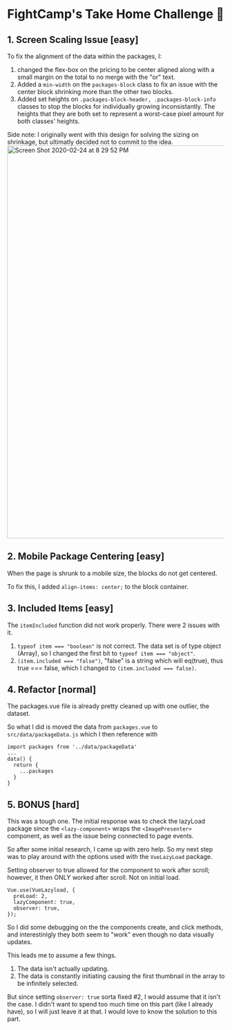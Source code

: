 # FightCamp's Take Home Challenge 🥊

## 1. Screen Scaling Issue [easy]
To fix the alignment of the data within the packages, I:

1. changed the flex-box on the pricing to be center aligned along with a small margin on the total to no merge with the "or" text.
2. Added a `min-width` on the `packages-block` class to fix an issue with the center block shrinking more than the other two blocks.
3. Added set heights on `.packages-block-header, .packages-block-info` classes to stop the blocks for individually growing inconsistantly. The heights that they are both set to represent a worst-case pixel amount for both classes' heights.

Side note: I originally went with this design for solving the sizing on shrinkage, but ultimatly decided not to commit to the idea.
<img width="908" alt="Screen Shot 2020-02-24 at 8 29 52 PM" src="https://user-images.githubusercontent.com/27185256/75228087-4d183680-5764-11ea-92d9-6b173ad5155c.png">

## 2. Mobile Package Centering [easy]
When the page is shrunk to a mobile size, the blocks do not get centered.

To fix this, I added `align-items: center;` to the block container.

## 3. Included Items [easy]
The `itemIncluded` function did not work properly. There were 2 issues with it.

1. `typeof item === "boolean"` is not correct. The data set is of type object (Array), so I changed the first bit to `typeof item === "object"`.
2. `(item.included === "false")`, "false" is a string which will eq(true), thus true === false, which I changed to `(item.included === false)`.

## 4. Refactor [normal]
The packages.vue file is already pretty cleaned up with one outlier, the dataset.

So what I did is moved the data from `packages.vue` to `src/data/packageData.js` which I then reference with 
```
import packages from '../data/packageData'
...
data() {
  return {
    ...packages
  }
}
```
## 5. BONUS [hard]
This was a tough one. The initial response was to check the lazyLoad package since the `<lazy-component>` wraps the `<ImagePresenter>` component, as well as the issue being connected to page events.

So after some initial research, I came up with zero help. So my next step was to play around with the options used with the `VueLazyLoad` package.

Setting observer to true allowed for the component to work after scroll; however, it then ONLY worked after scroll. Not on initial load.
```
Vue.use(VueLazyload, {
  preLoad: 2,
  lazyComponent: true,
  observer: true,
});
```
So I did some debugging on the the components create, and click methods, and interestinlgly they both seem to "work" even though no data visually updates. 

This leads me to assume a few things.
1. The data isn't actually updating.
2. The data is constantly initiating causing the first thumbnail in the array to be infinitely selected.

But since setting `observer: true` sorta fixed #2, I would assume that it isn't the case. I didn't want to spend too much time on this part (like I already have), so I will just leave it at that. I would love to know the solution to this part.
